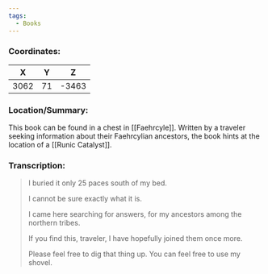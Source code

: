 ```yaml
---
tags:
  - Books
---
```


### Coordinates:
| **X** | **Y**| **Z** |
|:-----:|:----:|:-----:|
|3062  |71   |-3463  |

### Location/Summary:
This book can be found in a chest in [[Faehrcyle]]. Written by a traveler seeking information about their Faehrcylian ancestors, the book hints at the location of a [[Runic Catalyst]].

### Transcription:
> I buried it only 25 paces south of my bed.
>
> I cannot be sure exactly what it is.
>
> I came here searching for answers, for my ancestors among the northern tribes.
>
> If you find this, traveler, I have hopefully joined them once more.
>
> Please feel free to dig that thing up. You can feel free to use my shovel.

